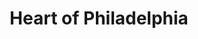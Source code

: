---
pid: fs171
title: Heart of Philadelphia
location_transcription: Center City
coordinates: "[-75.15092210028, 39.95560922637]"
zipcode: '18954'
gen_neighborhood: 
neighborhood: 
outside_phl: 'Richboro PA '
age: '6'
age_range: 6-13
instagram: 
image_file_name: fs_171.jpg
proposal_transcription: |-
  Red, big heart
  Super Big!
topic: 
topic_summary: 
type: 
keywords_other: 
credit: Ethan
image_labels: 
twitter: 
facebook: 
permalink: "/monuments/fs171/"
layout: item-page
---